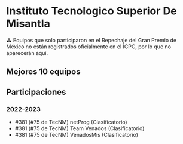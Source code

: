 # Instituto Tecnologico Superior De Misantla

:warning: Equipos que solo participaron en el Repechaje del Gran Premio de México no están registrados oficialmente en el ICPC, por lo que no aparecerán aquí.

## Mejores 10 equipos


## Participaciones

### 2022-2023

- #381 (#75 de TecNM) netProg (Clasificatorio)
- #381 (#75 de TecNM) Team Venados  (Clasificatorio)
- #381 (#75 de TecNM) VenadosMis (Clasificatorio)




